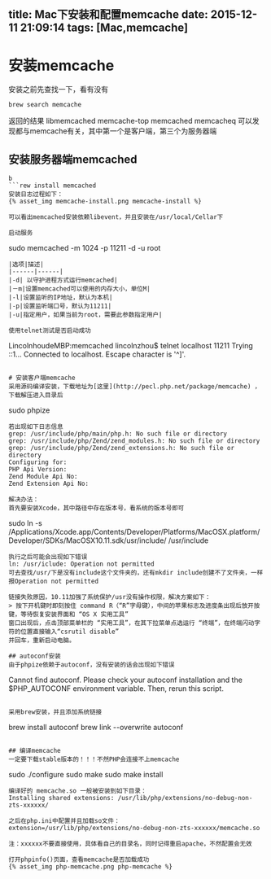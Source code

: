 title: Mac下安装和配置memcache
date: 2015-12-11 21:09:14
tags: [Mac,memcache]
---
# 安装memcache
安装之前先查找一下，看有没有
```
brew search memcache
```
返回的结果
libmemcached    memcache-top    memcached   memcacheq
可以发现都与memcache有关，其中第一个是客户端，第三个为服务器端

<!--more--> 

## 安装服务器端memcached
```
b
```rew install memcached
安装日志过程如下：
{% asset_img memcache-install.png memcache-install %}

可以看出memcached安装依赖libevent，并且安装在/usr/local/Cellar下

启动服务
```
sudo memcached -m 1024 -p 11211 -d -u root
```
|选项|描述|
|------|------|
|-d| 以守护进程方式运行memcached|
|－m|设置memcached可以使用的内存大小，单位M|
|-l|设置监听的IP地址，默认为本机|
|-p|设置监听端口号，默认为11211|
|-u|指定用户，如果当前为root，需要此参数指定用户|

使用telnet测试是否启动成功
```
LincolnhoudeMBP:memcached lincolnzhou$ telnet localhost 11211
Trying ::1...
Connected to localhost.
Escape character is '^]'.
```

# 安装客户端memcache
采用源码编译安装，下载地址为[这里](http://pecl.php.net/package/memcache) ，下载解压进入目录后
```
sudo phpize
```
若出现如下日志信息
grep: /usr/include/php/main/php.h: No such file or directory
grep: /usr/include/php/Zend/zend_modules.h: No such file or directory
grep: /usr/include/php/Zend/zend_extensions.h: No such file or directory
Configuring for:
PHP Api Version:        
Zend Module Api No:     
Zend Extension Api No:  

解决办法：
首先要安装Xcode，其中路径中存在版本号，看系统的版本号即可
```
sudo ln -s /Applications/Xcode.app/Contents/Developer/Platforms/MacOSX.platform/Developer/SDKs/MacOSX10.11.sdk/usr/include/ /usr/include
```
执行之后可能会出现如下错误
ln: /usr/iclude: Operation not permitted
可去查找/usr/下是没有include这个文件夹的，还有mkdir include创建不了文件夹，一样报Operation not permitted

链接失败原因，10.11加强了系统保护/usr没有操作权限，解决方案如下：
> 按下开机键时即刻按住 command R（“R”字母键），中间的苹果标志及进度条出现后放开按键，等待恢复安装界面和 “OS X 实用工具”
窗口出现后，点击顶部菜单栏的 “实用工具”，在其下拉菜单点选运行 “终端”，在终端闪动字符的位置直接输入“csrutil disable”
并回车，重新启动电脑。

## autoconf安装
由于phpize依赖于autoconf，没有安装的话会出现如下错误
```
Cannot find autoconf. Please check your autoconf installation and the
$PHP_AUTOCONF environment variable. Then, rerun this script.
```

采用brew安装，并且添加系统链接
```
brew install autoconf
brew link --overwrite autoconf
```

## 编译memcache
一定要下载stable版本的！！！不然PHP会连接不上memcache
```
sudo ./configure
sudo make
sudo make install
```
编译好的 memcache.so 一般被安装到如下目录：
Installing shared extensions: /usr/lib/php/extensions/no-debug-non-zts-xxxxxx/

之后在php.ini中配置并且加载so文件：
extension=/usr/lib/php/extensions/no-debug-non-zts-xxxxxx/memcache.so

注：xxxxxx不要直接使用，具体看自己的目录名，同时记得重启apache，不然配置会无效

打开phpinfo()页面，查看memcache是否加载成功
{% asset_img php-memcache.png php-memcache %}





